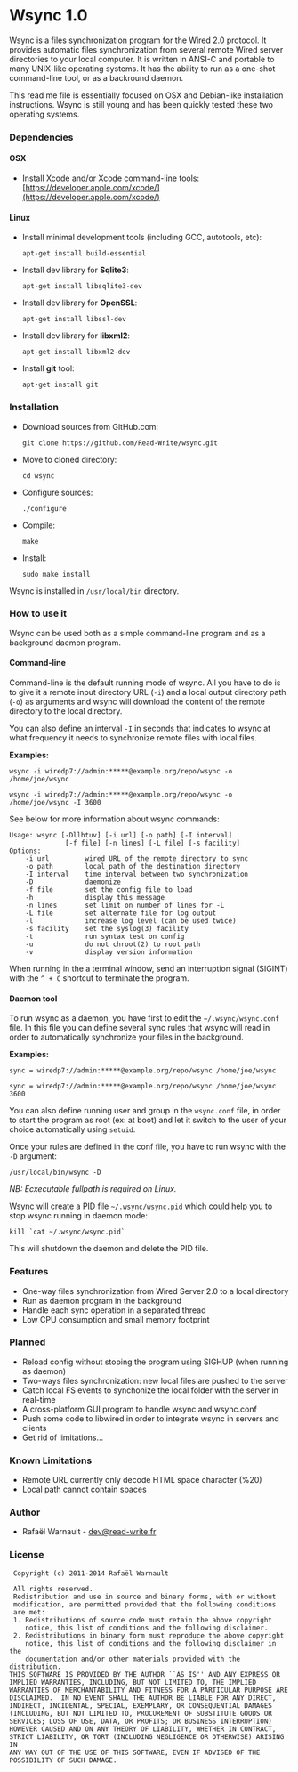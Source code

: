 # Wsync 1.0

Wsync is a files synchronization program for the Wired 2.0 protocol. It provides automatic files synchronization from several remote Wired server directories to your local computer. It is written in ANSI-C and portable to many UNIX-like operating systems. It has the ability to run as a one-shot command-line tool, or as a backround daemon.

This read me file is essentially focused on OSX and Debian-like installation instructions. Wsync is still young and has been quickly tested these two operating systems.

### Dependencies

#### OSX

* Install Xcode and/or Xcode command-line tools: [https://developer.apple.com/xcode/](https://developer.apple.com/xcode/)

#### Linux

* 	Install minimal development tools (including GCC, autotools, etc): 

		apt-get install build-essential

* 	Install dev library for **Sqlite3**: 
	
		apt-get install libsqlite3-dev

* 	Install dev library for **OpenSSL**: 

		apt-get install libssl-dev

* 	Install dev library for **libxml2**: 

		apt-get install libxml2-dev

* 	Install **git** tool: 

		apt-get install git

### Installation

* 	Download sources from GitHub.com: 

		git clone https://github.com/Read-Write/wsync.git

* 	Move to cloned directory: 

		cd wsync

* 	Configure sources:

		./configure

* 	Compile: 

		make

* 	Install: 

		sudo make install

Wsync is installed in `/usr/local/bin` directory.

### How to use it

Wsync can be used both as a simple command-line program and as a background daemon program.

#### Command-line

Command-line is the default running mode of wsync. All you have to do is to give it a remote input directory URL (`-i`) and a local output directory path (`-o`) as arguments and wsync will download the content of the remote directory to the local directory. 

You can also define an interval `-I` in seconds that indicates to wsync at what frequency it needs to synchronize remote files with local files.

**Examples:**

	wsync -i wiredp7://admin:*****@example.org/repo/wsync -o /home/joe/wsync
	
	wsync -i wiredp7://admin:*****@example.org/repo/wsync -o /home/joe/wsync -I 3600
	

See below for more information about wsync commands:

	Usage: wsync [-Dllhtuv] [-i url] [-o path] [-I interval]
	              [-f file] [-n lines] [-L file] [-s facility]
	Options:
	    -i url         wired URL of the remote directory to sync
	    -o path        local path of the destination directory
	    -I interval    time interval between two synchronization
	    -D             daemonize
	    -f file        set the config file to load
	    -h             display this message
	    -n lines       set limit on number of lines for -L
	    -L file        set alternate file for log output
	    -l             increase log level (can be used twice)
	    -s facility    set the syslog(3) facility
	    -t             run syntax test on config
	    -u             do not chroot(2) to root path
	    -v             display version information
	    
When running in the a terminal window, send an interruption signal (SIGINT) with the `^ + C` shortcut to terminate the program.

#### Daemon tool

To run wsync as a daemon, you have first to edit the `~/.wsync/wsync.conf` file. In this file you can define several sync rules that wsync will read in order to automatically synchronize your files in the background.

**Examples:**

	sync = wiredp7://admin:*****@example.org/repo/wsync /home/joe/wsync

	sync = wiredp7://admin:*****@example.org/repo/wsync /home/joe/wsync 3600
	
You can also define running user and group in the `wsync.conf` file, in order to start the program as root (ex: at boot) and let it switch to the user of your choice automatically using `setuid`.

Once your rules are defined in the conf file, you have to run wsync with the `-D` argument:

	/usr/local/bin/wsync -D
	
*NB: Ecxecutable fullpath is required on Linux.*
	
Wsync will create a PID file `~/.wsync/wsync.pid` which could help you to stop wsync running in daemon mode:

	kill `cat ~/.wsync/wsync.pid`
	
This will shutdown the daemon and delete the PID file.

### Features

* One-way files synchronization from Wired Server 2.0 to a local directory
* Run as daemon program in the background
* Handle each sync operation in a separated thread
* Low CPU consumption and small memory footprint

### Planned

* Reload config without stoping the program using SIGHUP (when running as daemon)
* Two-ways files synchronization: new local files are pushed to the server 
* Catch local FS events to synchonize the local folder with the server in real-time
* A cross-platform GUI program to handle wsync and wsync.conf
* Push some code to libwired in order to integrate wsync in servers and clients
* Get rid of limitations…

### Known Limitations

* Remote URL currently only decode HTML space character (%20)
* Local path cannot contain spaces

### Author

* Rafaël Warnault - dev@read-write.fr

### License

	 Copyright (c) 2011-2014 Rafaël Warnault
	 
	 All rights reserved.
	 Redistribution and use in source and binary forms, with or without
	 modification, are permitted provided that the following conditions
	 are met:
	 1. Redistributions of source code must retain the above copyright
	    notice, this list of conditions and the following disclaimer.
	 2. Redistributions in binary form must reproduce the above copyright
	    notice, this list of conditions and the following disclaimer in the
	    documentation and/or other materials provided with the distribution.
	THIS SOFTWARE IS PROVIDED BY THE AUTHOR ``AS IS'' AND ANY EXPRESS OR
	IMPLIED WARRANTIES, INCLUDING, BUT NOT LIMITED TO, THE IMPLIED
	WARRANTIES OF MERCHANTABILITY AND FITNESS FOR A PARTICULAR PURPOSE ARE
	DISCLAIMED.  IN NO EVENT SHALL THE AUTHOR BE LIABLE FOR ANY DIRECT,
	INDIRECT, INCIDENTAL, SPECIAL, EXEMPLARY, OR CONSEQUENTIAL DAMAGES
	(INCLUDING, BUT NOT LIMITED TO, PROCUREMENT OF SUBSTITUTE GOODS OR
	SERVICES; LOSS OF USE, DATA, OR PROFITS; OR BUSINESS INTERRUPTION)
	HOWEVER CAUSED AND ON ANY THEORY OF LIABILITY, WHETHER IN CONTRACT,
	STRICT LIABILITY, OR TORT (INCLUDING NEGLIGENCE OR OTHERWISE) ARISING IN
	ANY WAY OUT OF THE USE OF THIS SOFTWARE, EVEN IF ADVISED OF THE
	POSSIBILITY OF SUCH DAMAGE.



